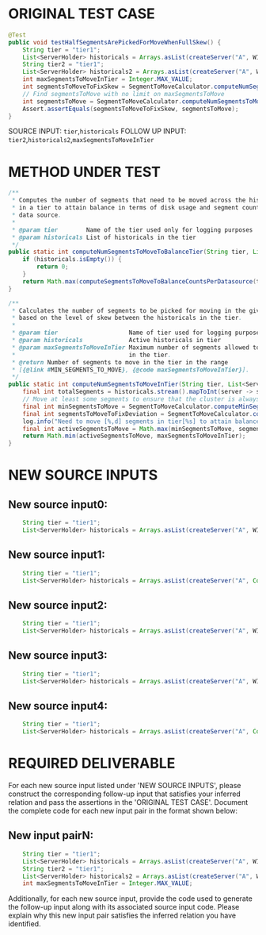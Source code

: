 # ORIGINAL TEST CASE
```java
@Test
public void testHalfSegmentsArePickedForMoveWhenFullSkew() {
    String tier = "tier1";
    List<ServerHolder> historicals = Arrays.asList(createServer("A", WIKI_SEGMENTS), createServer("B", Collections.emptyList()));
    String tier2 = "tier1";
    List<ServerHolder> historicals2 = Arrays.asList(createServer("A", WIKI_SEGMENTS), createServer("B", Collections.emptyList()));
    int maxSegmentsToMoveInTier = Integer.MAX_VALUE;
    int segmentsToMoveToFixSkew = SegmentToMoveCalculator.computeNumSegmentsToMoveToBalanceTier(tier, historicals);
    // Find segmentsToMove with no limit on maxSegmentsToMove
    int segmentsToMove = SegmentToMoveCalculator.computeNumSegmentsToMoveInTier(tier2, historicals2, maxSegmentsToMoveInTier);
    Assert.assertEquals(segmentsToMoveToFixSkew, segmentsToMove);
}

```
SOURCE INPUT: `tier`,`historicals`
FOLLOW UP INPUT: `tier2`,`historicals2`,`maxSegmentsToMoveInTier`


# METHOD UNDER TEST
```java
/**
 * Computes the number of segments that need to be moved across the historicals
 * in a tier to attain balance in terms of disk usage and segment counts per
 * data source.
 *
 * @param tier        Name of the tier used only for logging purposes
 * @param historicals List of historicals in the tier
 */
public static int computeNumSegmentsToMoveToBalanceTier(String tier, List<ServerHolder> historicals) {
    if (historicals.isEmpty()) {
        return 0;
    }
    return Math.max(computeSegmentsToMoveToBalanceCountsPerDatasource(tier, historicals), computeSegmentsToMoveToBalanceDiskUsage(tier, historicals));
}

/**
 * Calculates the number of segments to be picked for moving in the given tier,
 * based on the level of skew between the historicals in the tier.
 *
 * @param tier                    Name of tier used for logging purposes
 * @param historicals             Active historicals in tier
 * @param maxSegmentsToMoveInTier Maximum number of segments allowed to be moved
 *                                in the tier.
 * @return Number of segments to move in the tier in the range
 * [{@link #MIN_SEGMENTS_TO_MOVE}, {@code maxSegmentsToMoveInTier}].
 */
public static int computeNumSegmentsToMoveInTier(String tier, List<ServerHolder> historicals, int maxSegmentsToMoveInTier) {
    final int totalSegments = historicals.stream().mapToInt(server -> server.getProjectedSegments().getTotalSegmentCount()).sum();
    // Move at least some segments to ensure that the cluster is always balancing itself
    final int minSegmentsToMove = SegmentToMoveCalculator.computeMinSegmentsToMoveInTier(totalSegments);
    final int segmentsToMoveToFixDeviation = SegmentToMoveCalculator.computeNumSegmentsToMoveToBalanceTier(tier, historicals);
    log.info("Need to move [%,d] segments in tier[%s] to attain balance. Allowed values are [min=%d, max=%d].", segmentsToMoveToFixDeviation, tier, minSegmentsToMove, maxSegmentsToMoveInTier);
    final int activeSegmentsToMove = Math.max(minSegmentsToMove, segmentsToMoveToFixDeviation);
    return Math.min(activeSegmentsToMove, maxSegmentsToMoveInTier);
}

```


# NEW SOURCE INPUTS
## New source input0:
```java
    String tier = "tier1";
    List<ServerHolder> historicals = Arrays.asList(createServer("A", WIKI_SEGMENTS), createServer("B", WIKI_SEGMENTS));
```

## New source input1:
```java
    String tier = "tier1";
    List<ServerHolder> historicals = Arrays.asList(createServer("A", Collections.emptyList()), createServer("B", WIKI_SEGMENTS));
```

## New source input2:
```java
    String tier = "tier1";
    List<ServerHolder> historicals = Arrays.asList(createServer("A", WIKI_SEGMENTS), createServer("B", WIKI_SEGMENTS), createServer("C", WIKI_SEGMENTS));
```

## New source input3:
```java
    String tier = "tier1";
    List<ServerHolder> historicals = Arrays.asList(createServer("A", WIKI_SEGMENTS), createServer("B", WIKI_SEGMENTS), createServer("C", Collections.emptyList()));
```

## New source input4:
```java
    String tier = "tier1";
    List<ServerHolder> historicals = Arrays.asList(createServer("A", Collections.emptyList()), createServer("B", Collections.emptyList()));
```



# REQUIRED DELIVERABLE
For each new source input listed under 'NEW SOURCE INPUTS', please construct the corresponding follow-up input that satisfies your inferred relation and pass the assertions in the 'ORIGINAL TEST CASE'. Document the complete code for each new input pair in the format shown below:
## New input pairN:
```java
    String tier = "tier1";
    List<ServerHolder> historicals = Arrays.asList(createServer("A", WIKI_SEGMENTS), createServer("B", Collections.emptyList()));
    String tier2 = "tier1";
    List<ServerHolder> historicals2 = Arrays.asList(createServer("A", WIKI_SEGMENTS), createServer("B", Collections.emptyList()));
    int maxSegmentsToMoveInTier = Integer.MAX_VALUE;
```

Additionally, for each new source input, provide the code used to generate the follow-up input along with its associated source input code. Please explain why this new input pair satisfies the inferred relation you have identified.